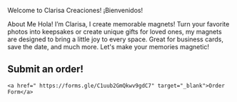 Welcome to Clarisa Creaciones!
¡Bienvenidos!

About Me
Hola! I’m Clarisa, I create memorable magnets! Turn your favorite photos into keepsakes or create unique gifts for loved ones, my magnets are designed to bring a little joy to every space. Great for business cards, save the date, and much more. Let's make your memories magnetic!


  <section id="order">
    <h2>Submit an order! </h2>

    <a href=" https://forms.gle/C1uub2GmQkwv9gdC7" target="_blank">Order Form</a>
  </section>
